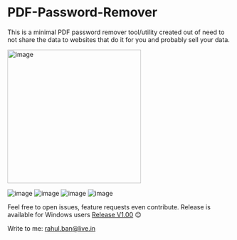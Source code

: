 # PDF-Password-Remover
This is a minimal PDF password remover tool/utility created out of need to not share the data to websites that do it for you and probably sell your data. 

<img src="https://github.com/user-attachments/assets/38039a3a-edf4-4c74-bbc3-ae3f66a0b9fd" alt="image" width="300"/>

![image](https://github.com/user-attachments/assets/38039a3a-edf4-4c74-bbc3-ae3f66a0b9fd)
![image](https://github.com/user-attachments/assets/a1d17ee0-8c1e-4f0a-bd14-152797990d3f)
![image](https://github.com/user-attachments/assets/b2163c48-5da2-42f6-b509-e11db16fb2b5)
![image](https://github.com/user-attachments/assets/08487dc8-005e-410b-9c01-dac79dbbcbc9) 

Feel free to open issues, feature requests even contribute.
Release is available for Windows users [Release V1.00](https://github.com/ikrahul/PDF-Password-Remover/releases/tag/v1.00)
😊

Write to me: [rahul.ban@live.in](mailto:rahulban@live.in)
